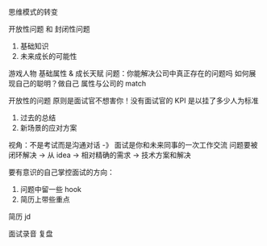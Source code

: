 思维模式的转变

开放性问题 和 封闭性问题
1. 基础知识
2. 未来成长的可能性

游戏人物 基础属性 & 成长天赋
问题：你能解决公司中真正存在的问题吗
如何展现自己的聪明？做自己
属性与公司的 match

开放性的问题
原则是面试官不想害你！没有面试官的 KPI 是以挂了多少人为标准

1. 过去的总结
2. 新场景的应对方案

视角：不是考试而是沟通对话 -》 面试是你和未来同事的一次工作交流
问题要被闭环解决 -> 从 idea -> 相对精确的需求 -> 技术方案和解决 

要有意识的自己掌控面试的方向：
1. 问题中留一些  hook
2. 简历上带些重点

简历
jd

面试录音 复盘